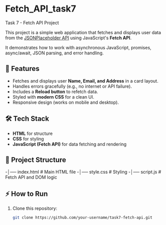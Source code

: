 # Fetch_API_task7
 Task 7 - Fetch API Project

This project is a simple web application that fetches and displays user data from the [JSONPlaceholder API](https://jsonplaceholder.typicode.com/users) using JavaScript's **Fetch API**.  

It demonstrates how to work with asynchronous JavaScript, promises, async/await, JSON parsing, and error handling.  

## 🚀 Features
- Fetches and displays user **Name, Email, and Address** in a card layout.
- Handles errors gracefully (e.g., no internet or API failure).
- Includes a **Reload button** to refetch data.
- Styled with **modern CSS** for a clean UI.
- Responsive design (works on mobile and desktop).

## 🛠 Tech Stack
- **HTML** for structure  
- **CSS** for styling  
- **JavaScript (Fetch API)** for data fetching and rendering  

## 📂 Project Structure
-│── index.html # Main HTML file
-│── style.css # Styling
-│── script.js # Fetch API and DOM logic


## ⚡ How to Run
1. Clone this repository:
   ```bash
   git clone https://github.com/your-username/task7-fetch-api.git
